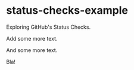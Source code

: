 # status-checks-example

Exploring GitHub's Status Checks.

Add some more text.

And some more text.

Bla!
